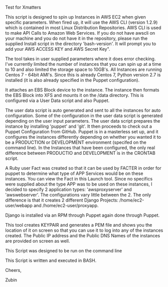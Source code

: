 Test for Xmatters



This script is designed to spin up Instances in AWS EC2 when given specific parameters.
When fired up, it will use the AWS CLI (version 1.2.9) which is contained in most Linux Distribution Repositories.  AWS CLI is used to make API Calls to Amazon Web Services.
If you do not have awscli on your machine and you do not have it in the repository, please run the supplied Install script in the directory 'bash-version'.  It will prompt you to add your AWS ACCESS KEY and AWS Secret Key".

The tool takes in user supplied parameters where it does error checking.  I've currently limited the number of instances that you can spin up at a time to 10 and also limited the storage space to 10GB's.  All Instances are running Centos 7 - 64bit AMI's.  Since this is already Centos 7, Python version 2.7 is installed (it is also already specified in the Puppet configuration).

It attaches an EBS Block device to the instance.  The instance then formats the EBS Block into XFS and mounts it on the /data directory.  This is configured via a User Data script and also Puppet.

The user data script is auto generated and sent to all the instances for auto configuration.  Some of the configuration in the user data script is generated depending on the user input parameters.  The user data script prepares the instance by installing 'puppet' and 'git'.  It then proceeds to check out a Puppet Configuration from GitHub.  Puppet is in a masterless set up, and it configures the instances differently depending on whether you wanted it to be a PRODUCTION or DEVELOPMENT environment (specifed on the command line).   In the Instances that have been configured, the only real difference between PRODUCTIO and DEVELOPMENT is in the CRONTAB script.

A Ruby user Fact was created so that it can be used by FACTER in order for puppet to determine what type of APP Services would be on these instances.  You can view the Fact in this Launch tool.  Since no specifics were supplied about the type APP was to be used on these instances, I decided to specify 2 application types: 'awsproxyserver' and 'awswebserver'.  The configurations vary little between the 2.  The only difference is that it creates 2 different Django Projects: /home/ec2-user/webapp and /home/ec2-user/proxyapp.

Django is installed via an RPM through Puppet again done through Puppet.

This tool creates KEYPAIR and generates a PEM file and shows you the location of it on screen so that you can use it to log into any of the instances created.  The Public IP address and the Public DNS Names of the instances are provided on screen as well.


This Script was designed to be run on the command line

This Script is written and executed in BASH. 


Cheers,

Zubin
